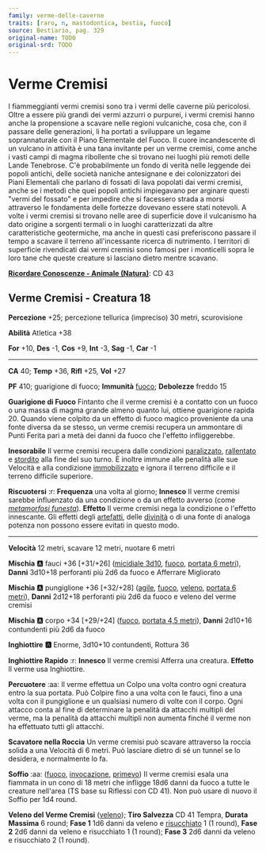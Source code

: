 ```yaml
---
family: verme-delle-caverne
traits: [raro, n, mastodontica, bestia, fuoco]
source: Bestiario, pag. 329
original-name: TODO
original-srd: TODO
---
```


# Verme Cremisi

I fiammeggianti vermi cremisi sono tra i vermi delle caverne più pericolosi. Oltre a essere più grandi dei vermi azzurri o purpurei, i vermi cremisi hanno anche la propensione a scavare nelle regioni vulcaniche, cosa che, con il passare delle generazioni, li ha portati a sviluppare un legame soprannaturale con il Piano Elementale del Fuoco. Il cuore incandescente di un vulcano in attività è una tana invitante per un verme cremisi, come anche i vasti campi di magma ribollente che si trovano nei luoghi più remoti delle Lande Tenebrose. C'è probabilmente un fondo di verità nelle leggende dei popoli antichi, delle società naniche antesignane e dei colonizzatori dei Piani Elementali che parlano di fossati di lava popolati dai vermi cremisi, anche se i metodi che quei popoli antichi impiegavano per arginare questi "vermi del fossato" e per impedire che si facessero strada a morsi attraverso le fondamenta delle fortezze dovevano essere stati notevoli. A volte i vermi cremisi si trovano nelle aree di superficie dove il vulcanismo ha dato origine a sorgenti termali o in luoghi caratterizzati da altre caratteristiche geotermiche, ma anche in questi casi preferiscono passare il tempo a scavare il terreno all'incessante ricerca di nutrimento. I territori di superficie rivendicati dai vermi cremisi sono famosi per i monticelli sopra le loro tane che queste creature si lasciano dietro mentre scavano.

**[Ricordare Conoscenze - Animale (Natura)](/azioni/ricordare-conoscenze)**: CD 43

## Verme Cremisi - Creatura 18

**Percezione** +25; percezione tellurica (impreciso) 30 metri, scurovisione

**Abilità** Atletica +38

**For** +10, **Des** -1, **Cos** +9, **Int** -3, **Sag** -1, **Car** -1

***

**CA** 40; **Temp** +36, **Rifl** +25, **Vol** +27

**PF** 410; guarigione di fuoco; **Immunità** [fuoco](/tratti/fuoco); **Debolezze** freddo 15

**Guarigione di Fuoco** Fintanto che il verme cremisi è a contatto con un fuoco o una massa di magma grande almeno quanto lui, ottiene guarigione rapida 20. Quando viene colpito da un effetto di fuoco magico proveniente da una fonte diversa da se stesso, un verme cremisi recupera un ammontare di Punti Ferita pari a metà dei danni da fuoco che l'effetto infliggerebbe.

**Inesorabile** Il verme cremisi recupera dalle condizioni [paralizzato](/condizioni/paralizzato), [rallentato](/condizioni/rallentato) e [stordito](/condizioni/stordito) alla fine del suo turno. È inoltre immune alle penalità alle sue Velocità e alla condizione [immobilizzato](/condizioni/immobilizzato) e ignora il terreno difficile e il terreno difficile superiore.

**Riscuotersi** :r: **Frequenza** una volta al giorno; **Innesco** Il verme cremisi sarebbe influenzato da una condizione o da un effetto avverso (come *[metamorfosi funesta](/incantesimi/metamorfosi-funesta)*). **Effetto** Il verme cremisi nega la condizione o l'effetto innescante. Gli effetti degli [artefatti](/tratti/artefatto), delle [divinità](/divinità/) o di una fonte di analoga potenza non possono essere evitati in questo modo.

***

**Velocità** 12 metri, scavare 12 metri, nuotare 6 metri

**Mischia** :a: fauci +36 \[+31/+26] ([micidiale 3d10](/tratti/micidiale), [fuoco](/tratti/fuoco), [portata 6 metri](/tratti/portata)), **Danni** 3d10+18 perforanti più 2d6 da fuoco e Afferrare Migliorato

**Mischia** :a: pungiglione +36 \[+32/+28] ([agile](/tratti/agile), [fuoco](/tratti/fuoco), [veleno](/tratti/veleno), [portata 6 metri](/tratti/portata)), **Danni** 2d12+18 perforanti più 2d6 da fuoco e veleno del verme cremisi

**Mischia** :a: corpo +34 \[+29/+24] ([fuoco](/tratti/fuoco), [portata 4,5 metri](/tratti/portata)), **Danni** 2d10+16 contundenti più 2d6 da fuoco

**Inghiottire** **:a:** Enorme, 3d10+10 contundenti, Rottura 36

**Inghiottire Rapido** :r: **Innesco** Il verme cremisi Afferra una creatura. **Effetto** Il verme usa Inghiottire.

**Percuotere** :aa: Il verme effettua un Colpo una volta contro ogni creatura entro la sua portata. Può Colpire fino a una volta con le fauci, fino a una volta con il pungiglione e un qualsiasi numero di volte con il corpo. Ogni attacco conta al fine di determinare la penalità da attacchi multipli del verme, ma la penalità da attacchi multipli non aumenta finché il verme non ha effettuato tutti gli attacchi.

**Scavatore nella Roccia** Un verme cremisi può scavare attraverso la roccia solida a una Velocità di 6 metri. Può lasciare dietro di sé un tunnel se lo desidera, e normalmente lo fa.

**Soffio** :aa: ([fuoco](/tratti/fuoco), [invocazione](/creature/catturateschi), [primevo](/tratti/primevo)) Il verme cremisi esala una fiammata in un cono di 18 metri che infligge 18d6 danni da fuoco a tutte le creature nell'area (TS base su Riflessi con CD 41). Non può usare di nuovo il Soffio per 1d4 round.

**Veleno del Verme Cremisi** ([veleno](/tratti/veleno)); **Tiro Salvezza** CD 41 Tempra, **Durata Massima** 6 round; **Fase 1** 1d6 danni da veleno e [risucchiato](/condizioni/risucchiato) 1 (1 round), **Fase 2** 2d6 danni da veleno e risucchiato 1 (1 round); **Fase 3** 2d6 danni da veleno e risucchiato 2 (1 round).
